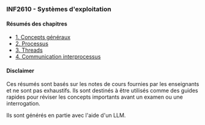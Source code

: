 ### INF2610 - Systèmes d'exploitation

#### Résumés des chapitres

- [1. Concepts généraux](./1-concepts-généraux.md)
- [2. Processus](./2-processus.md)
- [3. Threads](./3-threads.md)
- [4. Communication interprocessus](./4-communication-interprocessus.md)

#### Disclaimer

Ces résumés sont basés sur les notes de cours fournies par les enseignants et ne sont pas exhaustifs. Ils sont destinés à être utilisés comme des guides rapides pour réviser les concepts importants avant un examen ou une interrogation.

Ils sont générés en partie avec l'aide d'un LLM.
